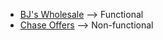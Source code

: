 * [BJ's Wholesale](https://github.com/alexlieberman/AutoClickers/blob/main/bjs-wholesale-club-coupon-clicker.js) --> Functional
* [Chase Offers](https://github.com/alexlieberman/AutoClickers/blob/main/chase-offers-coupon-clicker.js) --> Non-functional

